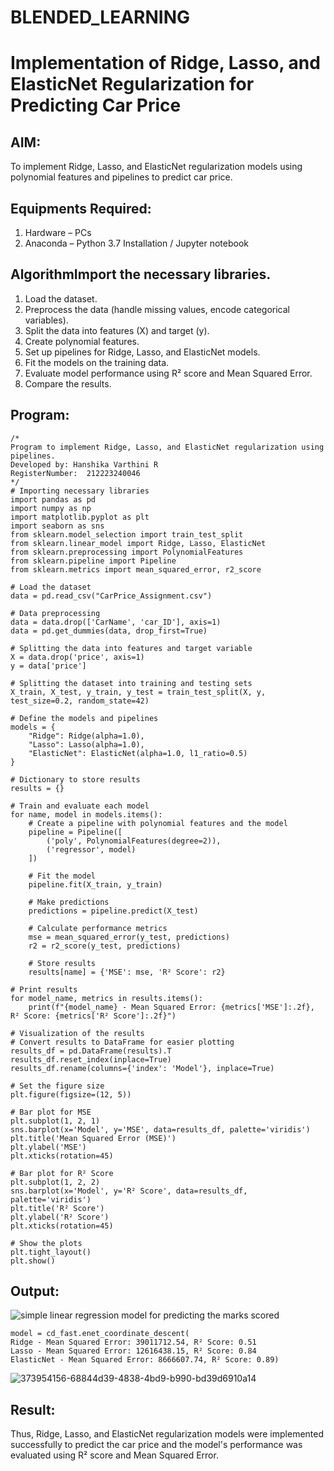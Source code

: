 # BLENDED_LEARNING
# Implementation of Ridge, Lasso, and ElasticNet Regularization for Predicting Car Price

## AIM:
To implement Ridge, Lasso, and ElasticNet regularization models using polynomial features and pipelines to predict car price.

## Equipments Required:
1. Hardware – PCs
2. Anaconda – Python 3.7 Installation / Jupyter notebook

## AlgorithmImport the necessary libraries.
1. Load the dataset.
2. Preprocess the data (handle missing values, encode categorical variables).
3. Split the data into features (X) and target (y).
4. Create polynomial features.
5. Set up pipelines for Ridge, Lasso, and ElasticNet models.
6. Fit the models on the training data.
7. Evaluate model performance using R² score and Mean Squared Error.
8. Compare the results.
## Program:
```
/*
Program to implement Ridge, Lasso, and ElasticNet regularization using pipelines.
Developed by: Hanshika Varthini R
RegisterNumber:  212223240046
*/
# Importing necessary libraries
import pandas as pd
import numpy as np
import matplotlib.pyplot as plt
import seaborn as sns
from sklearn.model_selection import train_test_split
from sklearn.linear_model import Ridge, Lasso, ElasticNet
from sklearn.preprocessing import PolynomialFeatures
from sklearn.pipeline import Pipeline
from sklearn.metrics import mean_squared_error, r2_score

# Load the dataset
data = pd.read_csv("CarPrice_Assignment.csv")

# Data preprocessing
data = data.drop(['CarName', 'car_ID'], axis=1)
data = pd.get_dummies(data, drop_first=True)

# Splitting the data into features and target variable
X = data.drop('price', axis=1)
y = data['price']

# Splitting the dataset into training and testing sets
X_train, X_test, y_train, y_test = train_test_split(X, y, test_size=0.2, random_state=42)

# Define the models and pipelines
models = {
    "Ridge": Ridge(alpha=1.0),
    "Lasso": Lasso(alpha=1.0),
    "ElasticNet": ElasticNet(alpha=1.0, l1_ratio=0.5)
}

# Dictionary to store results
results = {}

# Train and evaluate each model
for name, model in models.items():
    # Create a pipeline with polynomial features and the model
    pipeline = Pipeline([
        ('poly', PolynomialFeatures(degree=2)),
        ('regressor', model)
    ])
    
    # Fit the model
    pipeline.fit(X_train, y_train)
    
    # Make predictions
    predictions = pipeline.predict(X_test)
    
    # Calculate performance metrics
    mse = mean_squared_error(y_test, predictions)
    r2 = r2_score(y_test, predictions)
    
    # Store results
    results[name] = {'MSE': mse, 'R² Score': r2}

# Print results
for model_name, metrics in results.items():
    print(f"{model_name} - Mean Squared Error: {metrics['MSE']:.2f}, R² Score: {metrics['R² Score']:.2f}")

# Visualization of the results
# Convert results to DataFrame for easier plotting
results_df = pd.DataFrame(results).T
results_df.reset_index(inplace=True)
results_df.rename(columns={'index': 'Model'}, inplace=True)

# Set the figure size
plt.figure(figsize=(12, 5))

# Bar plot for MSE
plt.subplot(1, 2, 1)
sns.barplot(x='Model', y='MSE', data=results_df, palette='viridis')
plt.title('Mean Squared Error (MSE)')
plt.ylabel('MSE')
plt.xticks(rotation=45)

# Bar plot for R² Score
plt.subplot(1, 2, 2)
sns.barplot(x='Model', y='R² Score', data=results_df, palette='viridis')
plt.title('R² Score')
plt.ylabel('R² Score')
plt.xticks(rotation=45)

# Show the plots
plt.tight_layout()
plt.show()
```

## Output:
![simple linear regression model for predicting the marks scored](sam.png)
```
model = cd_fast.enet_coordinate_descent(
Ridge - Mean Squared Error: 39011712.54, R² Score: 0.51
Lasso - Mean Squared Error: 12616438.15, R² Score: 0.84
ElasticNet - Mean Squared Error: 8666607.74, R² Score: 0.89)
```
![373954156-68844d39-4838-4bd9-b990-bd39d6910a14](https://github.com/user-attachments/assets/454fea19-9459-4ade-9959-7f07e7f3b946)


## Result:
Thus, Ridge, Lasso, and ElasticNet regularization models were implemented successfully to predict the car price and the model's performance was evaluated using R² score and Mean Squared Error.
